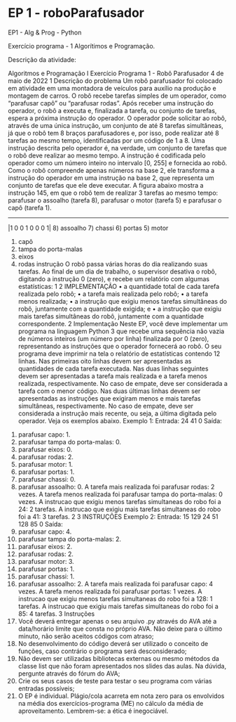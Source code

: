# EP 1 - roboParafusador
EP1 - Alg &amp; Prog - Python


Exercício programa - 1
Algorítimos e Programação.

Descrição da atividade:

Algoritmos e Programação I
Exercício Programa 1 - Robô Parafusador
4 de maio de 2022
1 Descrição do problema
Um robô parafusador foi colocado em atividade em uma montadora de veículos para auxílio na produção e montagem de carros. O robô recebe tarefas
simples de um operador, como “parafusar capô” ou “parafusar rodas”. Após
receber uma instrução do operador, o robô a executa e, finalizada a tarefa, ou
conjunto de tarefas, espera a próxima instrução do operador.
O operador pode solicitar ao robô, através de uma única instrução, um
conjunto de até 8 tarefas simultâneas, já que o robô tem 8 braços parafusadores
e, por isso, pode realizar até 8 tarefas ao mesmo tempo, identificadas por um
código de 1 a 8.
Uma instrução descrita pelo operador é, na verdade, um conjunto de tarefas
que o robô deve realizar ao mesmo tempo. A instrução é codificada pelo operador como um número inteiro no intervalo [0, 255] e fornecida ao robô. Como o
robô compreende apenas números na base 2, ele transforma a instrução do operador em uma instrução na base 2, que representa um conjunto de tarefas que
ele deve executar. A figura abaixo mostra a instrução 145, em que o robô tem
de realizar 3 tarefas ao mesmo tempo: parafusar o assoalho (tarefa 8), parafusar
o motor (tarefa 5) e parafusar o capô (tarefa 1).
_________________
|1 0 0 1 0 0 0 1|
8) assoalho
7) chassi
6) portas
5) motor
1) capô
2) tampa do porta-malas
3) eixos
4) rodas
instrução
O robô passa várias horas do dia realizando suas tarefas. Ao final de um
dia de trabalho, o supervisor desativa o robô, digitando a instrução 0 (zero), e
recebe um relatório com algumas estatísticas:
1
2 IMPLEMENTAÇÃO
• a quantidade total de cada tarefa realizada pelo robô;
• a tarefa mais realizada pelo robô;
• a tarefa menos realizada;
• a instrução que exigiu menos tarefas simultâneas do robô, juntamente com
a quantidade exigida; e
• a instrução que exigiu mais tarefas simultâneas do robô, juntamente com
a quantidade correspondente.
2 Implementação
Neste EP, você deve implementar um programa na linguagem Python 3 que
recebe uma sequência não vazia de números inteiros (um número por linha) finalizada por 0 (zero), representando as instruções que o operador fornecerá ao
robô. O seu programa deve imprimir na tela o relatório de estatísticas contendo
12 linhas. Nas primeiras oito linhas devem ser apresentadas as quantidades
de cada tarefa executada. Nas duas linhas seguintes devem ser apresentadas a
tarefa mais realizada e a tarefa menos realizada, respectivamente. No caso de
empate, deve ser considerada a tarefa com o menor código. Nas duas últimas
linhas devem ser apresentadas as instruções que exigiram menos e mais tarefas
simultâneas, respectivamente. No caso de empate, deve ser considerada a instrução mais recente, ou seja, a última digitada pelo operador. Veja os exemplos
abaixo.
Exemplo 1:
Entrada:
24
41
0
Saída:
1. parafusar capo: 1.
2. parafusar tampa do porta-malas: 0.
3. parafusar eixos: 0.
4. parafusar rodas: 2.
5. parafusar motor: 1.
6. parafusar portas: 1.
7. parafusar chassi: 0.
8. parafusar assoalho: 0.
A tarefa mais realizada foi parafusar rodas: 2 vezes.
A tarefa menos realizada foi parafusar tampa do porta-malas: 0 vezes.
A instrucao que exigiu menos tarefas simultaneas do robo foi a 24: 2 tarefas.
A instrucao que exigiu mais tarefas simultaneas do robo foi a 41: 3 tarefas.
2
3 INSTRUÇÕES
Exemplo 2:
Entrada:
15
129
24
51
128
85
0
Saída:
1. parafusar capo: 4.
2. parafusar tampa do porta-malas: 2.
3. parafusar eixos: 2.
4. parafusar rodas: 2.
5. parafusar motor: 3.
6. parafusar portas: 1.
7. parafusar chassi: 1.
8. parafusar assoalho: 2.
A tarefa mais realizada foi parafusar capo: 4 vezes.
A tarefa menos realizada foi parafusar portas: 1 vezes.
A instrucao que exigiu menos tarefas simultaneas do robo foi a 128: 1 tarefas.
A instrucao que exigiu mais tarefas simultaneas do robo foi a 85: 4 tarefas.
3 Instruções
1. Você deverá entregar apenas o seu arquivo .py através do AVA até a
data/horário limite que consta no próprio AVA. Não deixe para o último
minuto, não serão aceitos códigos com atraso;
2. No desenvolvimento do código deverá ser utilizado o conceito de funções,
caso contrário o programa será desconsiderado;
3. Não devem ser utilizadas bibliotecas externas ou mesmo métodos da classe
list que não foram apresentados nos slides das aulas. Na dúvida, pergunte
através do fórum do AVA;
4. Crie os seus casos de teste para testar o seu programa com várias entradas
possíveis;
5. O EP é individual. Plágio/cola acarreta em nota zero para os envolvidos na média dos exercícios-programa (ME) no cálculo da
média de aproveitamento. Lembrem-se: a ética é inegociável.
